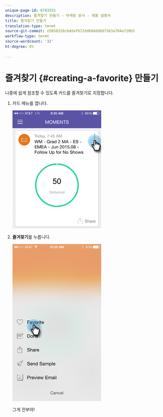 ```yaml
---
unique-page-id: 8783555
description: 즐겨찾기 만들기 - 마케팅 문서 - 제품 설명서
title: 즐겨찾기 만들기
translation-type: tm+mt
source-git-commit: e5050328cbddaf072dd60ddd8d7363a704e720b5
workflow-type: tm+mt
source-wordcount: '32'
ht-degree: 0%

---
```



# 즐겨찾기 {#creating-a-favorite} 만들기

나중에 쉽게 참조할 수 있도록 카드를 즐겨찾기로 지정합니다.

1. 카드 메뉴를 엽니다.

   ![](assets/image2015-7-14-16-3a28-3a54.png)

1. **즐겨찾기**&#x200B;를 누릅니다.

   ![](assets/image2015-7-14-16-3a36-3a22.png)

   그게 전부야!
